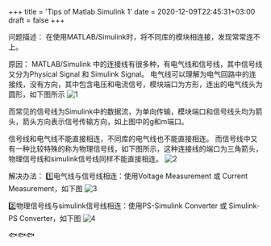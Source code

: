 +++
title = 'Tips of Matlab Simulink 1'
date = 2020-12-09T22:45:31+03:00
draft = false
+++



问题描述：
在使用MATLAB/Simulink时，将不同库的模块相连接，发现常常连不上。

<!--more-->


原因：
MATLAB/Simulink 中的连接线有很多种，有电气线和信号线，其中信号线又分为Physical Signal 和 Simulink Signal。
电气线可以理解为电气回路中的连接线，没有方向，其中包含电压和电流信号，模块端口为方形，连出的电气线头为圆形，如下图所示
![1](/1629989193944.png)

而常见的信号线为Simulink中的数据流，为单向传输，模块端口和信号线头均为箭头，箭头方向表示信号传输方向，如上图中的g和m端口。

信号线和电气线不能直接相连，不同库的电气线也不能直接相连。
而信号线中又有一种比较特殊的称为物理信号线，如下图所示，这种连接线的端口为三角箭头，物理信号线和simulink信号线同样不能直接相连。
![2](/1629989223790.png)

解决办法：
1️⃣电气线与信号线相连：使用Voltage Measurement 或 Current Measurement，如下图
![3](/1629989241996.png)

2️⃣物理信号线与simulink信号线相连：使用PS-Simulink Converter 或 Simulink-PS Converter，如下图
![4](/1629989250702.png)


🐟🐟🐟